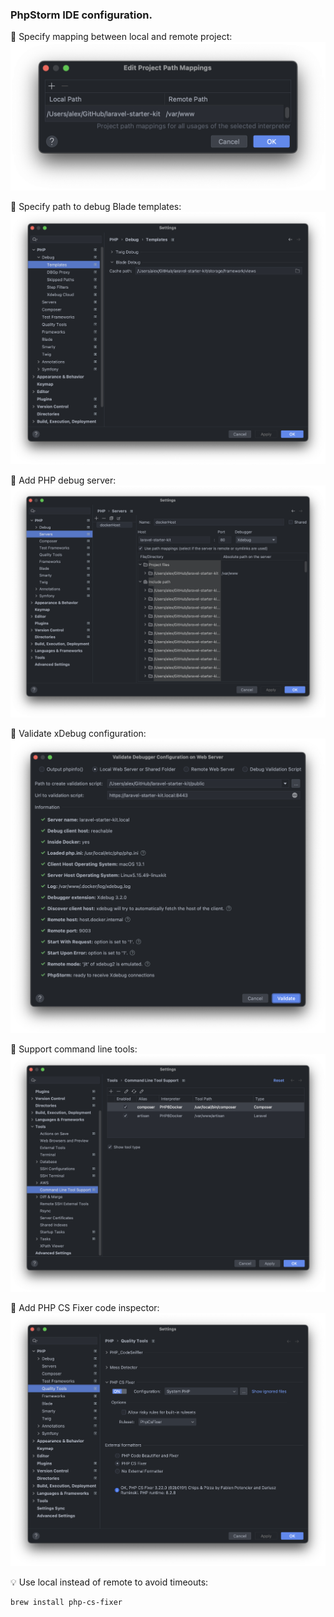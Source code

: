 ### PhpStorm IDE configuration.

📌 Specify mapping between local and remote project:
![Project Path Mappings](screenshots/phpstorm_path_mappings.png)

📌 Specify path to debug Blade templates:
![Blade Debug Templates](screenshots/phpstorm_template_debug.png)

📌 Add PHP debug server:
![PHP Server](screenshots/phpstorm_debug_server.png)

📌 Validate xDebug configuration:
![Validate Debugger Configuration](screenshots/phpstorm_validate_debug_configuration.png)

📌 Support command line tools:
![Command Line Tool Support](screenshots/phpstorm_command_line_tool_support.png)

📌 Add PHP CS Fixer code inspector:
![PHP Coding Standards Fixer](screenshots/phpstorm_phpcsfixer.png)

💡 Use local instead of remote to avoid timeouts:
```
brew install php-cs-fixer
```
